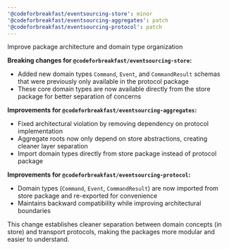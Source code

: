 ```yaml
---
'@codeforbreakfast/eventsourcing-store': minor
'@codeforbreakfast/eventsourcing-aggregates': patch
'@codeforbreakfast/eventsourcing-protocol': patch
---
```


Improve package architecture and domain type organization

**Breaking changes for `@codeforbreakfast/eventsourcing-store`:**

- Added new domain types `Command`, `Event`, and `CommandResult` schemas that were previously only available in the protocol package
- These core domain types are now available directly from the store package for better separation of concerns

**Improvements for `@codeforbreakfast/eventsourcing-aggregates`:**

- Fixed architectural violation by removing dependency on protocol implementation
- Aggregate roots now only depend on store abstractions, creating cleaner layer separation
- Import domain types directly from store package instead of protocol package

**Improvements for `@codeforbreakfast/eventsourcing-protocol`:**

- Domain types (`Command`, `Event`, `CommandResult`) are now imported from store package and re-exported for convenience
- Maintains backward compatibility while improving architectural boundaries

This change establishes cleaner separation between domain concepts (in store) and transport protocols, making the packages more modular and easier to understand.
